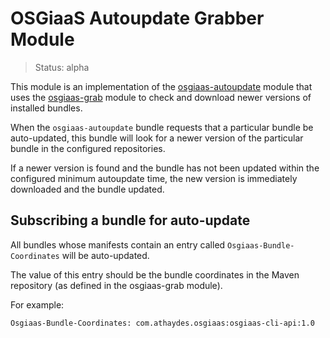 # OSGiaaS Autoupdate Grabber Module

> Status: alpha

This module is an implementation of the [osgiaas-autoupdate](osgiaas-autoupdate.md) module that uses the
[osgiaas-grab](osgiaas-grab) module to check and download newer versions of installed bundles.

When the `osgiaas-autoupdate` bundle requests that a particular bundle be auto-updated, this bundle will look for a
newer version of the particular bundle in the configured repositories.

If a newer version is found and the bundle has not been updated within the configured minimum autoupdate time,
the new version is immediately downloaded and the bundle updated.

## Subscribing a bundle for auto-update

All bundles whose manifests contain an entry called `Osgiaas-Bundle-Coordinates` will be auto-updated.

The value of this entry should be the bundle coordinates in the Maven repository (as defined in the osgiaas-grab module).

For example:

```properties
Osgiaas-Bundle-Coordinates: com.athaydes.osgiaas:osgiaas-cli-api:1.0
```
